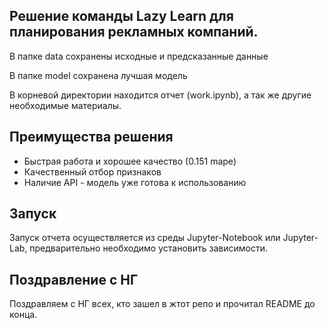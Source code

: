## Решение команды Lazy Learn для планирования рекламных компаний.

В папке data сохранены исходные и предсказанные данные

В папке model сохранена лучшая модель

В корневой директории находится отчет (work.ipynb), а так же другие необходимые материалы.

## Преимущества решения

* Быстрая работа и хорошее качество (0.151 mape)
* Качественный отбор признаков
* Наличие API - модель уже готова к использованию

## Запуск

Запуск отчета осуществляется из среды Jupyter-Notebook или Jupyter-Lab, предварительно необходимо установить зависимости.

## Поздравление с НГ

Поздравляем с НГ всех, кто зашел в жтот репо и прочитал README до конца.
